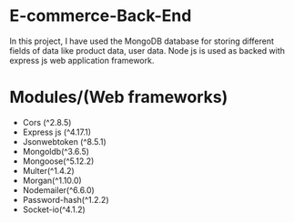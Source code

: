 # E-commerce-Back-End
In this project, I have used the MongoDB database for storing different fields of data like product data, user data. Node js is used as backed with express js web application framework.

# Modules/(Web frameworks) 
- Cors (^2.8.5)
- Express js (^4.17.1)
- Jsonwebtoken (^8.5.1)
- Mongoldb(^3.6.5)
- Mongoose(^5.12.2)
- Multer(^1.4.2)
- Morgan(^1.10.0)
- Nodemailer(^6.6.0)
- Password-hash(^1.2.2)
- Socket-io(^4.1.2)
